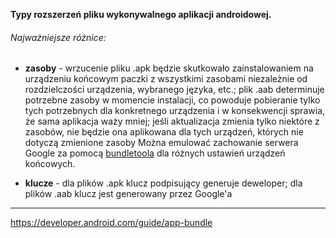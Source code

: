 **Typy rozszerzeń pliku wykonywalnego aplikacji androidowej.**

###### Najważniejsze różnice:
- **zasoby** - wrzucenie pliku .apk będzie skutkowało zainstalowaniem na urządzeniu końcowym paczki z wszystkimi zasobami niezależnie od rozdzielczości urządzenia, wybranego języka, etc.; plik .aab determinuje potrzebne zasoby w momencie instalacji, co powoduje pobieranie tylko tych potrzebnych dla konkretnego urządzenia i w konsekwencji sprawia, że sama aplikacja waży mniej; jeśli aktualizacja zmienia tylko niektóre z zasobów, nie będzie ona aplikowana dla tych urządzeń, których nie dotyczą zmienione zasoby
Można emulować zachowanie serwera Google za pomocą [bundletoola](https://developer.android.com/studio/command-line/bundletool) dla różnych ustawień urządzeń końcowych.

- **klucze** - dla plików .apk klucz podpisujący generuje deweloper; dla plików .aab klucz jest generowany przez Google'a

---
https://developer.android.com/guide/app-bundle